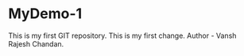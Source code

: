 # MyDemo-1
This is my first GIT repository.
This is my first change.
Author - Vansh Rajesh Chandan.
